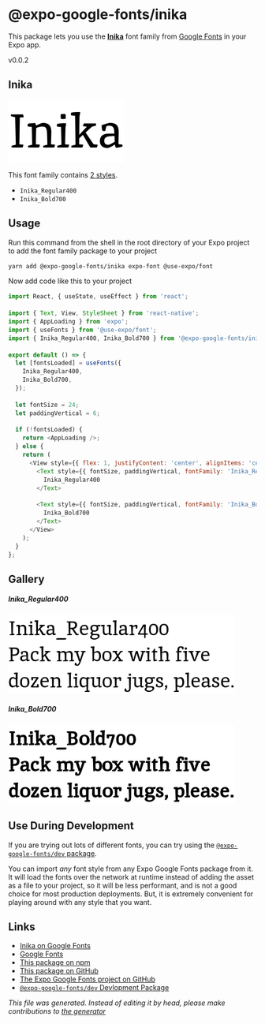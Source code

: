 # @expo-google-fonts/inika

This package lets you use the [**Inika**](https://fonts.google.com/specimen/Inika) font family from [Google Fonts](https://fonts.google.com/) in your Expo app.

v0.0.2

## Inika

![Inika](./font-family.png)

This font family contains [2 styles](#gallery).

- `Inika_Regular400`
- `Inika_Bold700`

## Usage

Run this command from the shell in the root directory of your Expo project to add the font family package to your project
```sh
yarn add @expo-google-fonts/inika expo-font @use-expo/font
```

Now add code like this to your project
```js
import React, { useState, useEffect } from 'react';

import { Text, View, StyleSheet } from 'react-native';
import { AppLoading } from 'expo';
import { useFonts } from '@use-expo/font';
import { Inika_Regular400, Inika_Bold700 } from '@expo-google-fonts/inika';

export default () => {
  let [fontsLoaded] = useFonts({
    Inika_Regular400,
    Inika_Bold700,
  });

  let fontSize = 24;
  let paddingVertical = 6;

  if (!fontsLoaded) {
    return <AppLoading />;
  } else {
    return (
      <View style={{ flex: 1, justifyContent: 'center', alignItems: 'center' }}>
        <Text style={{ fontSize, paddingVertical, fontFamily: 'Inika_Regular400' }}>
          Inika_Regular400
        </Text>

        <Text style={{ fontSize, paddingVertical, fontFamily: 'Inika_Bold700' }}>
          Inika_Bold700
        </Text>
      </View>
    );
  }
};

```

## Gallery

##### Inika_Regular400
![Inika_Regular400](./b4a85642ea25e8b6a0657684af8ab67401b31b1f39ef952616d46f1ee711107e.ttf.png)

##### Inika_Bold700
![Inika_Bold700](./e831ff700e7e5ee39b33fb1ae47d7f98ce526a136e1d90c4aaf1cbfbba0d4336.ttf.png)


## Use During Development

If you are trying out lots of different fonts, you can try using the [`@expo-google-fonts/dev` package](https://www.npmjs.com/package/@expo-google-fonts/dev).

You can import *any* font style from any Expo Google Fonts package from it. It will load the fonts
over the network at runtime instead of adding the asset as a file to your project, so it will be 
less performant, and is not a good choice for most production deployments. But, it is extremely convenient
for playing around with any style that you want.

## Links

- [Inika on Google Fonts](https://fonts.google.com/specimen/Inika)
- [Google Fonts](https://fonts.google.com/)
- [This package on npm](https://www.npmjs.com/package/@expo-google-fonts/inika)
- [This package on GitHub](https://github.com/expo/google-fonts/tree/master/font-packages/inika)
- [The Expo Google Fonts project on GitHub](https://github.com/expo/google-fonts)
- [`@expo-google-fonts/dev` Devlopment Package](https://github.com/expo/google-fonts/tree/master/font-packages/dev)


*This file was generated. Instead of editing it by head, please make contributions to [the generator](https://github.com/expo/google-fonts/tree/master/packages/generator)*
